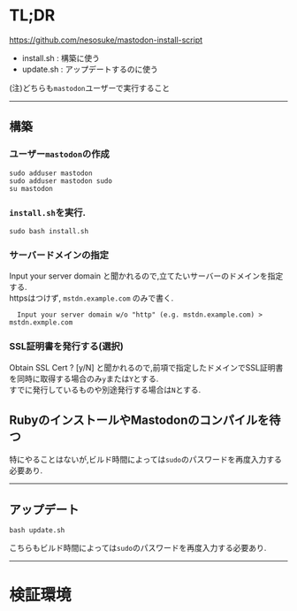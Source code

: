 # TL;DR  
https://github.com/nesosuke/mastodon-install-script

- install.sh : 構築に使う  
- update.sh  : アップデートするのに使う  

(注)どちらも`mastodon`ユーザーで実行すること  



---  
## 構築
  
### ユーザー`mastodon`の作成  
  ```  
  sudo adduser mastodon
  sudo adduser mastodon sudo
  su mastodon 
  ``` 

### `install.sh`を実行.  
  ```  
  sudo bash install.sh
  ```  

### サーバードメインの指定
Input your server domain と聞かれるので,立てたいサーバーのドメインを指定する.  
httpsはつけず, `mstdn.example.com` のみで書く.   

```  
  Input your server domain w/o "http" (e.g. mstdn.example.com) > mstdn.exmple.com
```  

### SSL証明書を発行する(選択)
Obtain SSL Cert ? [y/N] と聞かれるので,前項で指定したドメインでSSL証明書を同時に取得する場合のみ`y`または`Y`とする.  
  すでに発行しているものや別途発行する場合は`N`とする.  

## RubyのインストールやMastodonのコンパイルを待つ   
特にやることはないが,ビルド時間によっては`sudo`のパスワードを再度入力する必要あり.  

---  
## アップデート  
```  
bash update.sh
```
こちらもビルド時間によっては`sudo`のパスワードを再度入力する必要あり.

---   
# 検証環境  
